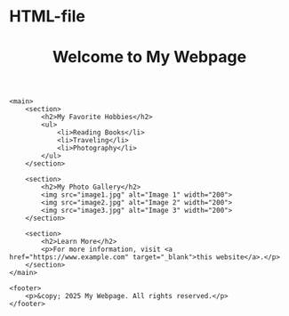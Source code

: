 # HTML-file
<!DOCTYPE html>
<html lang="en">
<head>
    <meta charset="UTF-8">
    <meta name="viewport" content="width=device-width, initial-scale=1.0">
    <title>My  Webpage</title>
</head>
<body>
    <header>
        <h1>Welcome to My Webpage</h1>
    </header>
    
    <main>
        <section>
            <h2>My Favorite Hobbies</h2>
            <ul>
                <li>Reading Books</li>
                <li>Traveling</li>
                <li>Photography</li>
            </ul>
        </section>
        
        <section>
            <h2>My Photo Gallery</h2>
            <img src="image1.jpg" alt="Image 1" width="200">
            <img src="image2.jpg" alt="Image 2" width="200">
            <img src="image3.jpg" alt="Image 3" width="200">
        </section>
        
        <section>
            <h2>Learn More</h2>
            <p>For more information, visit <a href="https://www.example.com" target="_blank">this website</a>.</p>
        </section>
    </main>
    
    <footer>
        <p>&copy; 2025 My Webpage. All rights reserved.</p>
    </footer>
</body>
</html>
